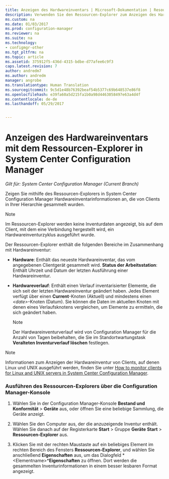 ```yaml
---
title: Anzeigen des Hardwareinventars | Microsoft-Dokumentation | Resource Explorer
description: Verwenden Sie den Ressourcen-Explorer zum Anzeigen des Hardwareinventars in System Center Configuration Manager.
ms.custom: na
ms.date: 01/03/2017
ms.prod: configuration-manager
ms.reviewer: na
ms.suite: na
ms.technology:
- configmgr-other
ms.tgt_pltfrm: na
ms.topic: article
ms.assetid: 375912f5-436d-4315-bdbe-d77afee6c9f3
caps.latest.revision: 7
author: andredm7
ms.author: andredm
manager: angrobe
ms.translationtype: Human Translation
ms.sourcegitcommit: 9c5d1e48b76392beaf54b5377c69b648537e86f8
ms.openlocfilehash: e39fa60a5d215fa1b0a98d4463058497e63a4d4f
ms.contentlocale: de-de
ms.lasthandoff: 05/29/2017


---
```

# <a name="how-to-use-resource-explorer-to-view-hardware-inventory-in-system-center-configuration-manager"></a>Anzeigen des Hardwareinventars mit dem Ressourcen-Explorer in System Center Configuration Manager

*Gilt für: System Center Configuration Manager (Current Branch)*

Zeigen Sie mithilfe des Ressourcen-Explorers in System Center Configuration Manager Hardwareinventarinformationen an, die von Clients in Ihrer Hierarchie gesammelt wurden.  

> [!NOTE]  
>  Im Ressourcen-Explorer werden keine Inventurdaten angezeigt, bis auf dem Client, mit dem eine Verbindung hergestellt wird, ein Hardwareinventurzyklus ausgeführt wurde.  

 Der Ressourcen-Explorer enthält die folgenden Bereiche im Zusammenhang mit Hardwareinventur:  

-   **Hardware**: Enthält das neueste Hardwareinventar, das vom angegebenen Clientgerät gesammelt wird.  **Status der Arbeitsstation**: Enthält Uhrzeit und Datum der letzten Ausführung einer Hardwareinventur.  

-   **Hardwareverlauf**: Enthält einen Verlauf inventarisierter Elemente, die sich seit der letzten Hardwareinventur geändert haben. Jedes Element verfügt über einen **Current**-Knoten (Aktuell) und mindestens einen *<date\>*-Knoten (Datum). Sie können die Daten im aktuellen Knoten mit denen eines Verlaufsknotens vergleichen, um Elemente zu ermitteln, die sich geändert haben.  

    > [!NOTE]  
    >  Der Hardwareinventurverlauf wird von Configuration Manager für die Anzahl von Tagen beibehalten, die Sie im Standortwartungstask **Veralteten Inventurverlauf löschen** festlegen.  

> [!NOTE]  
>  Informationen zum Anzeigen der Hardwareinventur von Clients, auf denen Linux und UNIX ausgeführt werden, finden Sie unter [How to monitor clients for Linux and UNIX servers in System Center Configuration Manager](../../../../core/clients/manage/monitor-clients-for-linux-and-unix-servers.md).  

### <a name="how-to-run-resource-explorer-from-the-configuration-manager-console"></a>Ausführen des Ressourcen-Explorers über die Configuration Manager-Konsole  

1.  Wählen Sie in der Configuration Manager-Konsole **Bestand und Konformität** > **Geräte** aus, oder öffnen Sie eine beliebige Sammlung, die Geräte anzeigt.  

3.  Wählen Sie den Computer aus, der die anzuzeigende Inventur enthält. Wählen Sie danach auf der Registerkarte **Start** > Gruppe **Geräte** **Start** >  **Ressourcen-Explorer** aus.   

4.  Klicken Sie mit der rechten Maustaste auf ein beliebiges Element im rechten Bereich des Fensters **Ressourcen-Explorer**, und wählen Sie anschließend **Eigenschaften** aus, um das Dialogfeld *<Elementname\>***Eigenschaften** zu öffnen. Dort werden die gesammelten Inventurinformationen in einem besser lesbaren Format angezeigt.  


